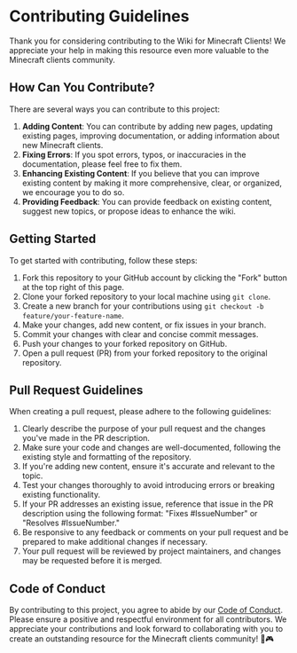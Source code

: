 # Contributing Guidelines
Thank you for considering contributing to the Wiki for Minecraft Clients! We appreciate your help in making this resource even more valuable to the Minecraft clients community.

## How Can You Contribute?
There are several ways you can contribute to this project:
1. **Adding Content**: You can contribute by adding new pages, updating existing pages, improving documentation, or adding information about new Minecraft clients.
2. **Fixing Errors**: If you spot errors, typos, or inaccuracies in the documentation, please feel free to fix them.
3. **Enhancing Existing Content**: If you believe that you can improve existing content by making it more comprehensive, clear, or organized, we encourage you to do so.
4. **Providing Feedback**: You can provide feedback on existing content, suggest new topics, or propose ideas to enhance the wiki.

## Getting Started
To get started with contributing, follow these steps:
1. Fork this repository to your GitHub account by clicking the "Fork" button at the top right of this page.
2. Clone your forked repository to your local machine using `git clone`.
3. Create a new branch for your contributions using `git checkout -b feature/your-feature-name`.
4. Make your changes, add new content, or fix issues in your branch.
5. Commit your changes with clear and concise commit messages.
6. Push your changes to your forked repository on GitHub.
7. Open a pull request (PR) from your forked repository to the original repository.

## Pull Request Guidelines
When creating a pull request, please adhere to the following guidelines:
1. Clearly describe the purpose of your pull request and the changes you've made in the PR description.
2. Make sure your code and changes are well-documented, following the existing style and formatting of the repository.
3. If you're adding new content, ensure it's accurate and relevant to the topic.
4. Test your changes thoroughly to avoid introducing errors or breaking existing functionality.
5. If your PR addresses an existing issue, reference that issue in the PR description using the following format: "Fixes #IssueNumber" or "Resolves #IssueNumber."
6. Be responsive to any feedback or comments on your pull request and be prepared to make additional changes if necessary.
7. Your pull request will be reviewed by project maintainers, and changes may be requested before it is merged.

## Code of Conduct
By contributing to this project, you agree to abide by our [Code of Conduct](CODE_OF_CONDUCT.md).
Please ensure a positive and respectful environment for all contributors.
We appreciate your contributions and look forward to collaborating with you to create an outstanding resource for the Minecraft clients community! 🙌🎮
